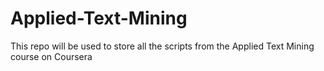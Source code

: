 # Applied-Text-Mining
This repo will be used to store all the scripts from the Applied Text Mining course on Coursera
